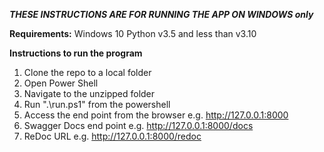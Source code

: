 ***THESE INSTRUCTIONS ARE FOR RUNNING THE APP ON WINDOWS only***

**Requirements:**
	Windows 10
	Python v3.5 and less than v3.10

**Instructions to run the program**
1. Clone the repo to a local folder
2. Open Power Shell
3. Navigate to the unzipped folder
4. Run ".\run.ps1" from the powershell
5. Access the end point from the browser e.g. http://127.0.0.1:8000
6. Swagger Docs end point e.g. http://127.0.0.1:8000/docs
7. ReDoc URL e.g. http://127.0.0.1:8000/redoc
